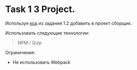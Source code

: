 # Task 1 3 Project.

Используя [код](https://github.com/Dazzermax/Digital-Design-Tasks/tree/1.2responsive) из задания 1.2 добавить в проект сборщик.

Использовать следующие технологии: 

> NPM / Gulp

Ограничения:
* Не использовать Webpack





